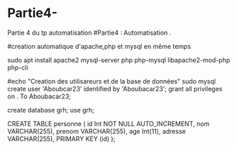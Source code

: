 # Partie4-
Partie 4 du tp automatisation
#Partie4 : Automatisation . 

#creation automatique d'apache,php et mysql en même temps

sudo apt install apache2 mysql-server php php-mysql libapache2-mod-php php-cli

#echo "Creation des utilisareurs et de la base de données"
sudo mysql 
create user 'Aboubcar23' identified by 'Aboubacar23';
grant all privileges on . To Aboubacar23;

create database grh; use grh;

CREATE TABLE personne ( id Int NOT NULL AUTO_INCREMENT, nom VARCHAR(255), prenom VARCHAR(255), age Int(11), adresse VARCHAR(255), PRIMARY KEY (id) );
